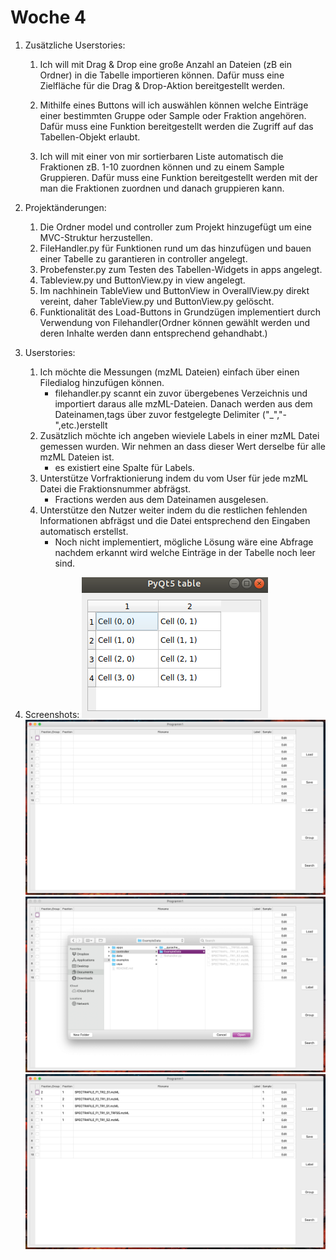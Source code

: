 # Woche 4

1. Zusätzliche Userstories:

   1. Ich will mit Drag & Drop eine große Anzahl an Dateien (zB ein Ordner) in die Tabelle importieren können. Dafür muss eine Zielfläche für die Drag & Drop-Aktion bereitgestellt werden.

   2. Mithilfe eines Buttons will ich auswählen können welche Einträge einer bestimmten Gruppe oder Sample oder Fraktion angehören. Dafür muss eine Funktion bereitgestellt werden die Zugriff auf das Tabellen-Objekt erlaubt.

   3. Ich will mit einer von mir sortierbaren Liste automatisch die Fraktionen zB. 1-10 zuordnen können und zu einem Sample Gruppieren. Dafür muss eine Funktion bereitgestellt werden mit der man die Fraktionen zuordnen und danach gruppieren kann.

2. Projektänderungen:  
   1. Die Ordner model und controller zum Projekt hinzugefügt um eine MVC-Struktur herzustellen.
   2. FileHandler.py für Funktionen rund um das hinzufügen und bauen einer Tabelle zu garantieren in controller angelegt.
   3. Probefenster.py zum Testen des Tabellen-Widgets in apps angelegt.
   4. Tableview.py und ButtonView.py in view angelegt.
   5. Im nachhinein TableView und ButtonView in OverallView.py direkt vereint, daher TableView.py und ButtonView.py gelöscht.
   6. Funktionalität des Load-Buttons in Grundzügen implementiert durch Verwendung von Filehandler(Ordner können gewählt werden und deren Inhalte werden dann entsprechend gehandhabt.)

3. Userstories:
    1. Ich möchte die Messungen (mzML Dateien) einfach über einen Filedialog hinzufügen können.
        - filehandler.py scannt ein zuvor übergebenes Verzeichnis und importiert daraus alle mzML-Dateien. Danach werden aus dem Dateinamen,tags über   zuvor festgelegte Delimiter ("_","-",etc.)erstellt
    2. Zusätzlich möchte ich angeben wieviele Labels in einer mzML Datei gemessen wurden. Wir nehmen an dass dieser Wert derselbe für alle mzML Dateien ist.
        - es existiert eine Spalte für Labels.
    3. Unterstütze Vorfraktionierung indem du vom User für jede mzML Datei die Fraktionsnummer abfrägst.
        - Fractions werden aus dem Dateinamen ausgelesen.
    4. Unterstütze den Nutzer weiter indem du die restlichen fehlenden Informationen abfrägst und die Datei entsprechend den Eingaben automatisch erstellst.
        - Noch nicht implementiert, mögliche Lösung wäre eine Abfrage nachdem erkannt wird welche Einträge in der Tabelle noch leer sind.
4. Screenshots:
    ![alt text](../Screenshots/ExampleTable.png "Tabelle")
    ![alt text](../Screenshots/F1.png "Initialfenster")
    ![alt text](../Screenshots/F2.png "Filedialog")
    ![alt text](../Screenshots/F3.png "geladene Files")
